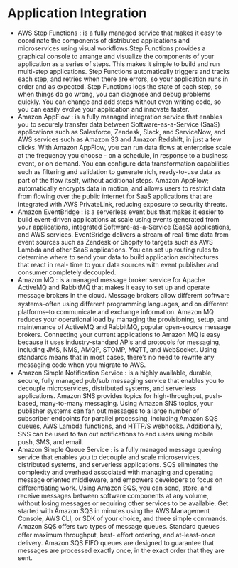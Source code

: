 # Application Integration

- AWS Step Functions : is a fully managed service that makes it easy to coordinate the components of
distributed applications and microservices using visual workﬂows.Step Functions provides a graphical console to arrange and visualize the components of
your application as a series of steps. This makes it simple to build and run multi-step applications.
Step Functions automatically triggers and tracks each step, and retries when there are errors, so your
application runs in order and as expected. Step Functions logs the state of each step, so when things do
go wrong, you can diagnose and debug problems quickly. You can change and add steps without even
writing code, so you can easily evolve your application and innovate faster.
- Amazon AppFlow : is a fully managed integration service that enables you to securely transfer data
between Software-as-a-Service (SaaS) applications such as Salesforce, Zendesk, Slack, and ServiceNow,
and AWS services such as Amazon S3 and Amazon Redshift, in just a few clicks. With Amazon AppFlow,
you can run data ﬂows at enterprise scale at the frequency you choose - on a schedule, in response to a
business event, or on demand. You can conﬁgure data transformation capabilities such as ﬁltering and
validation to generate rich, ready-to-use data as part of the ﬂow itself, without additional steps. Amazon
AppFlow; automatically encrypts data in motion, and allows users to restrict data from ﬂowing over the
public internet for SaaS applications that are integrated with AWS PrivateLink, reducing exposure to
security threats.
- Amazon EventBridge : is a serverless event bus that makes it easier to build event-driven applications
at scale using events generated from your applications, integrated Software-as-a-Service (SaaS)
applications, and AWS services. EventBridge delivers a stream of real-time data from event sources
such as Zendesk or Shopify to targets such as AWS Lambda and other SaaS applications. You can set up
routing rules to determine where to send your data to build application architectures that react in real-
time to your data sources with event publisher and consumer completely decoupled.
- Amazon MQ : is a managed message broker service for Apache ActiveMQ and RabbitMQ that makes it
easy to set up and operate message brokers in the cloud. Message brokers allow diﬀerent software
systems–often using diﬀerent programming languages, and on diﬀerent platforms–to communicate
and exchange information. Amazon MQ reduces your operational load by managing the provisioning,
setup, and maintenance of ActiveMQ and RabbitMQ, popular open-source message brokers. Connecting
your current applications to Amazon MQ is easy because it uses industry-standard APIs and protocols for
messaging, including JMS, NMS, AMQP, STOMP, MQTT, and WebSocket. Using standards means that in
most cases, there’s no need to rewrite any messaging code when you migrate to AWS.
- Amazon Simple Notiﬁcation Service : is a highly available, durable, secure, fully managed
pub/sub messaging service that enables you to decouple microservices, distributed systems, and
serverless applications. Amazon SNS provides topics for high-throughput, push-based, many-to-many
messaging. Using Amazon SNS topics, your publisher systems can fan out messages to a large number of
subscriber endpoints for parallel processing, including Amazon SQS queues, AWS Lambda functions, and
HTTP/S webhooks. Additionally, SNS can be used to fan out notiﬁcations to end users using mobile push,
SMS, and email.
- Amazon Simple Queue Service : is a fully managed message queuing service that enables
you to decouple and scale microservices, distributed systems, and serverless applications. SQS eliminates
the complexity and overhead associated with managing and operating message oriented middleware,
and empowers developers to focus on diﬀerentiating work. Using Amazon SQS, you can send, store, and
receive messages between software components at any volume, without losing messages or requiring
other services to be available. Get started with Amazon SQS in minutes using the AWS Management
Console, AWS CLI, or SDK of your choice, and three simple commands. Amazon SQS oﬀers two types of message queues. Standard queues oﬀer maximum throughput, best-
eﬀort ordering, and at-least-once delivery. Amazon SQS FIFO queues are designed to guarantee that
messages are processed exactly once, in the exact order that they are sent.
